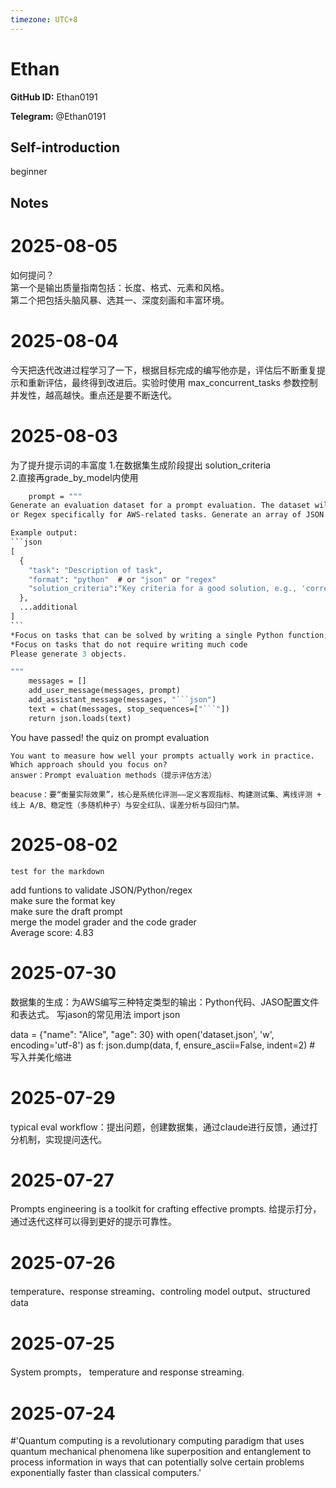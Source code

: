 ```yaml
---
timezone: UTC+8
---
```


# Ethan

**GitHub ID:** Ethan0191

**Telegram:** @Ethan0191

## Self-introduction

beginner

## Notes

<!-- Content_START -->
# 2025-08-05

如何提问？  
第一个是输出质量指南包括：长度、格式、元素和风格。  
第二个把包括头脑风暴、选其一、深度刻画和丰富环境。

# 2025-08-04

今天把迭代改进过程学习了一下，根据目标完成的编写他亦是，评估后不断重复提示和重新评估，最终得到改进后。实验时使用 max_concurrent_tasks 参数控制并发性，越高越快。重点还是要不断迭代。

# 2025-08-03
为了提升提示词的丰富度
1.在数据集生成阶段提出 solution_criteria  
2.直接再grade_by_model内使用  
~~~~def generate_dataset():
    prompt = """
Generate an evaluation dataset for a prompt evaluation. The dataset will be used to evaluate prompts that generate Python, JSON, 
or Regex specifically for AWS-related tasks. Generate an array of JSON objects, each representing task that requires Python, JSON, or a Regex to complete.

Example output:
```json
[
  {
    "task": "Description of task",
    "format": "python"  # or "json" or "regex"
    "solution_criteria":"Key criteria for a good solution, e.g., 'correctness', 'efficiency', 'clarity'"
  },
  ...additional
]
```
*Focus on tasks that can be solved by writing a single Python function, a single JSON object, or a single regex
*Focus on tasks that do not require writing much code
Please generate 3 objects.

"""
    messages = []
    add_user_message(messages, prompt)
    add_assistant_message(messages, "```json")
    text = chat(messages, stop_sequences=["```"])
    return json.loads(text)
~~~~
You have passed! the quiz on prompt evaluation
~~~~
You want to measure how well your prompts actually work in practice. Which approach should you focus on?  
answer：Prompt evaluation methods（提示评估方法）

beacuse：要“衡量实际效果”，核心是系统化评测——定义客观指标、构建测试集、离线评测 + 线上 A/B、稳定性（多随机种子）与安全红队、误差分析与回归门禁。
~~~~

# 2025-08-02

``````
test for the markdown
``````
add funtions to validate JSON/Python/regex  
make sure the format key  
make sure the draft prompt  
merge the model grader and the code grader   
Average score: 4.83

# 2025-07-30

数据集的生成：为AWS编写三种特定类型的输出：Python代码、JASO配置文件和表达式。
写jason的常见用法
import json

data = {"name": "Alice", "age": 30}
with open('dataset.json', 'w', encoding='utf-8') as f:
    json.dump(data, f, ensure_ascii=False, indent=2)  # 写入并美化缩进


# 2025-07-29

typical eval workflow：提出问题，创建数据集，通过claude进行反馈，通过打分机制，实现提问迭代。

# 2025-07-27

Prompts engineering  is a toolkit for crafting effective prompts. 给提示打分，通过迭代这样可以得到更好的提示可靠性。

# 2025-07-26

temperature、response streaming、controling model output、structured data

# 2025-07-25

System prompts， temperature and response streaming.

# 2025-07-24

#'Quantum computing is a revolutionary computing paradigm that uses quantum mechanical phenomena like superposition and entanglement to process information in ways that can potentially solve certain problems exponentially faster than classical computers.'


<!-- Content_END -->
